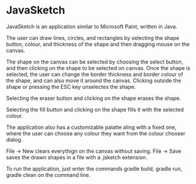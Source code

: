 # JavaSketch

JavaSketch is an application similar to Microsoft Paint, written in Java.

The user can draw lines, circles, and rectangles by selecting the shape button, colour, and thickness of the shape and then dragging mouse on the canvas.

The shape on the canvas can be selected by choosing the select button, and then clicking on the shape to be selected on canvas. Once the shape is selected, the user can change the border thickness and border colour of the shape, and can also move it around the canvas. Clicking outside the shape or pressing the ESC key unselectes the shape.

Selecting the eraser button and clicking on the shape erases the shape.

Selecting the fill button and clicking on the shape fills it with the selected colour.

The application also has a customizable palatte aling with a fixed one, where the user can choose any colour they want from the colour chooser dialog.

File -> New clears everythign on the canvas without saving. File -> Save saves the drawn shapes in a file with a .jsketch extension.

To run the application, just enter the commands gradle build, gradle run, gradle clean on the command line.
